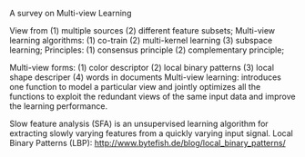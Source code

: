 A survey on Multi-view Learning

View from (1) multiple sources (2) different feature subsets;
Multi-view learning algorithms: (1) co-train (2) multi-kernel learning (3) subspace learning;
Principles: (1) consensus principle (2) complementary principle;

Multi-view forms: (1) color descriptor (2) local binary patterns (3) local shape descriper (4) words in documents
Multi-view learning: introduces one function to model a particular view and jointly optimizes all the functions to exploit the redundant views of the same input data and improve the learning performance.

Slow feature analysis (SFA) is an unsupervised learning algorithm for extracting slowly varying features from a quickly varying input signal.
Local Binary Patterns (LBP): http://www.bytefish.de/blog/local_binary_patterns/
